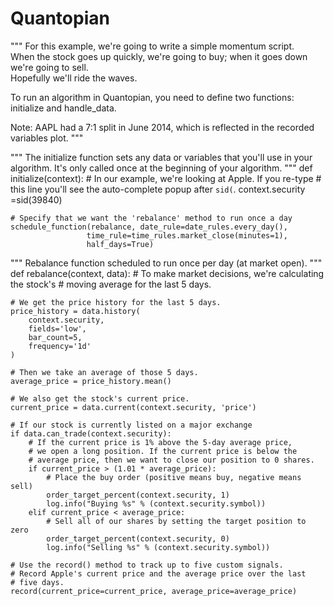 # Quantopian
"""
For this example, we're going to write a simple momentum script.  
When the stock goes up quickly, we're going to buy; 
when it goes down we're going to sell.  
Hopefully we'll ride the waves.

To run an algorithm in Quantopian, you need to define two functions: 
initialize and handle_data.

Note: AAPL had a 7:1 split in June 2014, which is reflected in the 
recorded variables plot.
"""

"""
The initialize function sets any data or variables that 
you'll use in your algorithm. 
It's only called once at the beginning of your algorithm.
"""
def initialize(context):
    # In our example, we're looking at Apple.  If you re-type 
    # this line you'll see the auto-complete popup after `sid(`.
    context.security =sid(39840)

    # Specify that we want the 'rebalance' method to run once a day
    schedule_function(rebalance, date_rule=date_rules.every_day(),
                     time_rule=time_rules.market_close(minutes=1),
                     half_days=True)

"""
Rebalance function scheduled to run once per day (at market open).
"""
def rebalance(context, data):
    # To make market decisions, we're calculating the stock's 
    # moving average for the last 5 days.

    # We get the price history for the last 5 days. 
    price_history = data.history(
        context.security,
        fields='low',
        bar_count=5,
        frequency='1d'
    )

    # Then we take an average of those 5 days.
    average_price = price_history.mean()
    
    # We also get the stock's current price. 
    current_price = data.current(context.security, 'price') 
    
    # If our stock is currently listed on a major exchange
    if data.can_trade(context.security):
        # If the current price is 1% above the 5-day average price, 
        # we open a long position. If the current price is below the 
        # average price, then we want to close our position to 0 shares.
        if current_price > (1.01 * average_price):
            # Place the buy order (positive means buy, negative means sell)
            order_target_percent(context.security, 1)
            log.info("Buying %s" % (context.security.symbol))
        elif current_price < average_price:
            # Sell all of our shares by setting the target position to zero
            order_target_percent(context.security, 0)
            log.info("Selling %s" % (context.security.symbol))
    
    # Use the record() method to track up to five custom signals. 
    # Record Apple's current price and the average price over the last 
    # five days.
    record(current_price=current_price, average_price=average_price)

